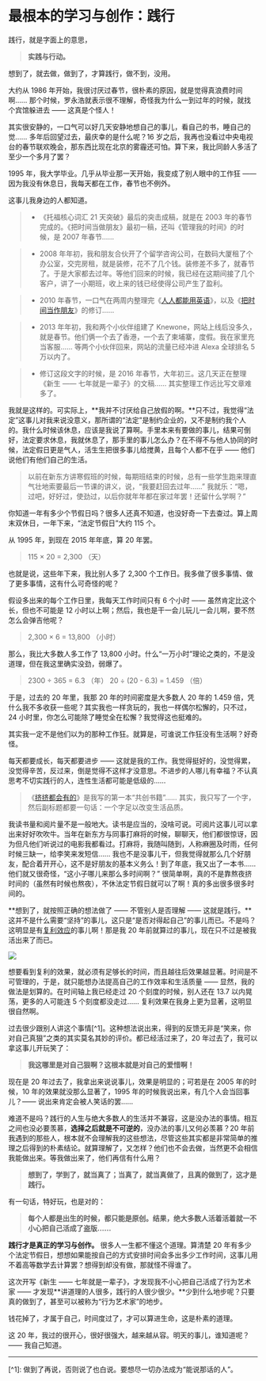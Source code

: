 # 最根本的学习与创作：践行
 
 践行，就是字面上的意思，
 
 > **实践与行动。**
 
 想到了，就去做，做到了，才算践行，做不到，没用。
 
 大约从 1986 年开始，我很讨厌过春节，很朴素的原因，就是觉得真浪费时间啊…… 那个时候，罗永浩就表示很不理解，奇怪我为什么一到过年的时候，就找个宾馆躲进去 —— 这真是个怪人！
 
 其实很安静的，一口气可以好几天安静地想自己的事儿，看自己的书，睡自己的觉…… 多年后回望过去，最庆幸的是什么呢？16 岁之后，我再也没看过中央电视台的春节联欢晚会，那东西比现在北京的雾霾还可怕。算下来，我比同龄人多活了至少一个多月了罢？
 
 1995 年，我大学毕业。几乎从毕业那一天开始，我变成了别人眼中的工作狂 —— 因为我没有休息日，我每天都在工作，春节也不例外。
 
 这事儿我身边的人都知道。
 
 > - 《托福核心词汇 21 天突破》最后的突击成稿，就是在 2003 年的春节完成的。《把时间当做朋友》最初一稿，还叫《管理我的时间》的时候，是 2007 年春节……
 
 > - 2008 年年初，我和朋友合伙开了个留学咨询公司，在数码大厦租了个办公室，交完房租，就是装修，花不了几个钱。装修差不多了，就春节了。于是大家都去过年。等他们回来的时候，我已经在这期间接了几个客户，讲了一小期班，收上来的钱已经使得公司产生了盈利。
 
 > - 2010 年春节，一口气在两周内整理完《[人人都能用英语](http://zhibimo.com/books/xiaolai/everyone-can-use-english)》，以及《[把时间当作朋友](http://zhibimo.com/books/xiaolai/ba-shi-jian-dang-zuo-peng-you)》的修订……
 
 > - 2013 年年初，我和两个小伙伴组建了 Knewone，网站上线后没多久，就是春节。他们俩一个去了香港，一个去了柬埔寨，度假。我在家里充当客服…… 等两个小伙伴回来，网站的流量已经冲进 Alexa 全球排名 5 万以内了。
 
 > - 修订这段文字的时候，是 2016 年春节，大年初三。这几天正在整理《新生 —— 七年就是一辈子》的文稿…… 其实整理工作远比写文章难多了。
 
 我就是这样的。可实际上，**我并不讨厌给自己放假的啊。**只不过，我觉得“法定”这事儿对我来说没意义，那所谓的“法定”是制约企业的，又不是制约我个人的。我什么时候该休息，应该是我说了算啊。手里本来有要做的事儿，结果可倒好，法定要求休息，我就休息了，那手里的事儿怎么办？在不得不与他人协同的时候，法定假日更是气人，活生生把很多事儿给搅黄，且每个人都不在乎 —— 他们说他们有他们自己的生活。
 
 > 以前在新东方讲寒假班的时候，每期班结束的时候，总有一些学生跑来理直气壮地索要最后一节课的讲义，说，“我要赶回去过年……” 我就乐：“嗯，过吧，好好过，使劲过，以后你就年年都在家过年罢！还留什么学啊？”
 
 你知道一年有多少个节假日吗？很多人还真不知道，也没好奇一下去查过。算上周末双休日，一年下来，“法定节假日”大约 115 个。
 
 从 1995 年，到现在 2015 年年底，算 20 年罢。
 
 > 115 × 20 = 2,300 （天）
 
 也就是说，这些年下来，我比别人多了 2,300 个工作日。我多做了很多事情、做了更多事情，这有什么可奇怪的呢？
 
 假设多出来的每个工作日里，我每天工作时间只有 6 个小时 —— 虽然肯定比这个长，但也不可能是 12 小时以上啊；然后，我也是干一会儿玩儿一会儿啊，要不然怎么会弹吉他呢？
 
 > 2,300 × 6 = 13,800 （小时）
 
 那么，我比大多数人多工作了 13,800 小时。什么“一万小时”理论之类的，不是没道理，但在我这里确实没劲，弱爆了。
 
 > 2300 ÷ 365 = 6.3 （年）
 > 20 ÷ (20 - 6.3) = 1.459 （倍）
 
 于是，过去的 20 年里，我那 20 年的时间密度是大多数人 20 年的 1.459 倍，凭什么我不多收获一些呢？其实我也一样贪玩的，我也一样偶尔松懈的，只不过，24 小时里，你怎么可能除了睡觉全在松懈？我觉得这也挺难的。
 
 
 其实我一定不是他们以为的那种工作狂。就算是，可谁说工作狂没有生活啊？好奇怪。
 
 每天都要成长，每天都要进步 —— 这就是我的工作。我觉得挺好的，没觉得累，没觉得辛苦，反过来，倒是觉得不这样才没意思。不进步的人哪儿有幸福？不认真思考不切实践行的人，连性生活都可能是低级的……
 
 > 《[挤挤都会有的](http://t.cn/Ry7fpEf)》是我写的第一本“共创书籍”…… 其实，我只写了一个字，然后副标题都要一句话：一个字足以改变生活品质。
 
 我读书量和阅片量不是一般地大。读书是应当的，没啥可说。可阅片这事儿可以拿出来好好吹吹牛。当年在新东方与同事打麻将的时候，聊聊天，他们都很惊讶，因为但凡他们听说过的电影我都看过。打麻将，我随叫随到，人称麻圈及时雨，任何时候三缺一，给李笑来发短信…… 我也不是没事儿干，但我觉得就那么几个好朋友，配合着开开心，这不是好朋友的基本义务么！到了年底，我又出了一本书…… 他们就又很奇怪，“这小子哪儿来那么多时间啊？” 很简单啊，真的不是靠熬夜挤时间的（虽然有时候也熬夜），不休法定节假日就可以了啊！真的多出很多很多时间的。
 
 **想到了，就按照正确的想法做了 —— 不管别人是否理解 —— 这就是践行。**这并不是什么需要“坚持”的事儿，这只是“是否对得起自己”的事儿而已。不是吗？这明显是有[复利效应](A01.html)的事儿啊！那是我 20 年前就算过的事儿，现在只不过是被我活出来了而已。
 
 ![](images/A02-1.jpg)
 
 想要看到复利的效果，就必须有足够长的时间，而且越往后效果越显著。时间是不可管理的，于是，就只能想办法提高自己的工作效率和生活质量 —— 显然，我的做法是划算的。在时间轴上我已经走过 20 个刻度的时候，别人还在 13.7 以内晃荡，更多的人可能连 5 个刻度都没走过…… 复利效果在我身上更为显著，这明显很自然啊。
 
 过去很少跟别人讲这个事情[^1]。这种想法说出来，得到的反馈无非是“笑来，你对自己真狠”之类的其实莫名其妙的评价。都已经活过来了，20 年过去了，我可以拿这事儿开玩笑了：
 
 > **我这哪里是对自己狠啊？这根本就是对自己的爱惜啊！**
 
 现在是 20 年过去了，我拿出来说说事儿，效果是明显的；可若是在 2005 年的时候，10 年的效果就没那么显著了，1995 年的时候我说出来，有几个人会当回事儿？—— 说出来肯定会被人笑话的罢……
 
 难道不是吗？践行的人生与绝大多数人的生活并不兼容，这是没办法的事情。相互之间也没必要羡慕，**选择之后就是不可逆的**，没办法的事儿又何必羡慕？20 年前我遇到的那些人，根本就不会理解我的这些想法，尽管这些其实都是非常简单的推理之后得到的朴素结论。就算理解了，又怎样？他们也不会去做，当然更不会相信我能做出来。等我做出来了，他们再信有什么用？
 
 > **想到了，学到了，就当真了；当真了，就当真做了，且真的做到了，这才是践行。**
 
 有一句话，特好玩，也是对的：
 
 > **每个人都是出生的时候，都只能是原创。结果，绝大多数人活着活着就一不小心把自己活成了盗版……**
 
 **践行才是真正的学习与创作。** 很多人一生都不懂这个道理。算清楚 20 年有多少个法定节假日，想想如果能按自己的方式安排时间会多出多少工作时间，这事儿用不着高等数学去计算罢？想得到却没有做，那就怪不得谁了。
 
 这次开写《新生 —— 七年就是一辈子》，才发现我不小心把自己活成了行为艺术家 —— 才发现**讲道理的人很多，践行的人很少很少。**少到什么地步呢？只要真的做到了，甚至可以被称为“行为艺术家”的地步。
 
 钱花掉了，才属于自己，时间度过了，才可以算进生命，这是朴素的道理。
 
 这 20 年，我过的很开心，很好很强大，越来越从容。明天的事儿，谁知道呢？—— 我自己知道。
 
 
 <hr />
 [^1]: 做到了再说，否则说了也白说。要想尽一切办法成为“能说那话的人”。
